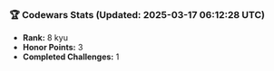 ### 🏆 Codewars Stats (Updated: 2025-03-17 06:12:28 UTC)

- **Rank:** 8 kyu
- **Honor Points:** 3
- **Completed Challenges:** 1
